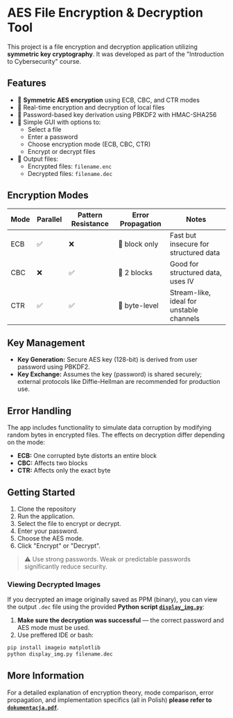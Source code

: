 # AES File Encryption & Decryption Tool

This project is a file encryption and decryption application utilizing **symmetric key cryptography**. It was developed as part of the "Introduction to Cybersecurity" course.

## Features

- 🔐 **Symmetric AES encryption** using ECB, CBC, and CTR modes
- 🧪 Real-time encryption and decryption of local files
- 🔑 Password-based key derivation using PBKDF2 with HMAC-SHA256
- 📂 Simple GUI with options to:
  - Select a file
  - Enter a password
  - Choose encryption mode (ECB, CBC, CTR)
  - Encrypt or decrypt files
- 📄 Output files:
  - Encrypted files: `filename.enc`
  - Decrypted files: `filename.dec`

## Encryption Modes

| Mode | Parallel | Pattern Resistance | Error Propagation | Notes |
|------|----------|--------------------|-------------------|-------|
| ECB  | ✅        | ❌                  | 🔁 block only      | Fast but insecure for structured data |
| CBC  | ❌        | ✅                  | 🔁 2 blocks        | Good for structured data, uses IV |
| CTR  | ✅        | ✅                  | 🔁 byte-level      | Stream-like, ideal for unstable channels |

## Key Management

- **Key Generation:** Secure AES key (128-bit) is derived from user password using PBKDF2.
- **Key Exchange:** Assumes the key (password) is shared securely; external protocols like Diffie-Hellman are recommended for production use.

## Error Handling

The app includes functionality to simulate data corruption by modifying random bytes in encrypted files. The effects on decryption differ depending on the mode:
- **ECB:** One corrupted byte distorts an entire block
- **CBC:** Affects two blocks
- **CTR:** Affects only the exact byte

## Getting Started

1. Clone the repository
2. Run the application.
3. Select the file to encrypt or decrypt.
4. Enter your password.
5. Choose the AES mode.
6. Click "Encrypt" or "Decrypt".

> ⚠️ Use strong passwords. Weak or predictable passwords significantly reduce security.

### Viewing Decrypted Images

If you decrypted an image originally saved as PPM (binary), you can view the output `.dec` file using the provided **Python script [`display_img.py`](examples/display_img.py)**:

1. **Make sure the decryption was successful** — the correct password and AES mode must be used.
2. Use preffered IDE or bash:   
```bash
pip install imageio matplotlib
python display_img.py filename.dec
```


## More Information

For a detailed explanation of encryption theory, mode comparison, error propagation, and implementation specifics (all in Polish) **please refer to [`dokumentacja.pdf`](./dokumentacja.pdf)**.

